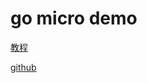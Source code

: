 # go micro demo

[教程](https://www.jianshu.com/c/573d5b9c7224)

[github](https://github.com/wiatingpub/demo/tree/master/GoMicroDemo)
